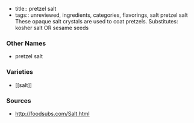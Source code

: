 - title:: pretzel salt
- tags:: unreviewed, ingredients, categories, flavorings, salt
pretzel salt These opaque salt crystals are used to coat pretzels. Substitutes: kosher salt OR sesame seeds

### Other Names

* pretzel salt

### Varieties

* [[salt]]

### Sources
* http://foodsubs.com/Salt.html
